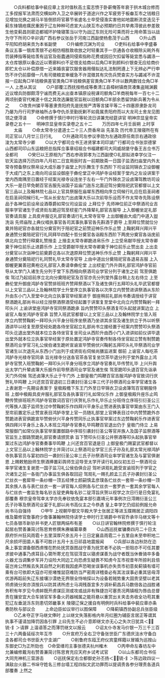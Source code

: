 <!-- { "loadSidebar": true } -->
　　○兵料都给事中裴应章上言时值秋高土蛮志愤于卧薪俺答年衰于拱木城台修而工多捏报军法肃而交横如昨入卫之卒展转于道途兴作之军疲劳于板畚互市之钱粮日见增加兑换之胡马半皆倒损将官慕节省虗名士卒受侵渔实害他如地震断流变迭见于蓟东锋镝疮痍民重困于辽左种种可虑宣大山狭互市必预期约日共举弗淂彼此参差致生他变蓟昌则密迩都城环护陵寝策当以守为战辽东则无险可乘而将士用命策当以战为守下所司○辛卯调广西右参议张岳于河南江西副使杨愈茂于山西
　　○升山西平阳知府胡来贡为本省副使
　　○升编修沉渊为司业
　　○吏科右给事中李盛春条议五事一银库羡银不必相仿相胜致收放之时轻重其手一京通各仓收粮除尖耗外有罚装捧指等毙给羡有运官及衙蠹通同侵索指称花费或因旧欠扣留等毙宜悉与蠲涤一太仓库银原以备边近以寄廊料价不足借支给商以后角□羊到颜料价银查无应给商价即贮太仓以补偿原借一近来婚丧宴饮服舍器用僣拟达礼法制罔遵上下无辨必严行申饬不许仍前靡僣一凡有司徵粮宜审缓急不许混徵其有灾伤兵燹查实方与蠲减不许混报一应起角□羊钱粮俱差官类角□羊钱粮俱差官类角□羊不许以数两数钱佥角□羊一人  上悉从其议
　　○户部覆江西抚按杨成等奏清江县樟树镇商货凑集盗贼渊薮近议增兵防御颇淂宁谧而费无从出查本镇原设税课司额角□羊商税每年一百七十二两顷别委官代榷遂十信之其改选廉能官监税以旧额角□羊部余悉留饷新兵著为令从之
　　○改贵州猱平等塞隶贵阳府先是抚按严清等言猱平等二十四塞原隶卧龙司乃屡为丹行司罗继袖所占争夺仇杀至勤抚剿不如竟属贵阳府而以大龙司土舍龙见图领之便淂请
　　○命修撰于慎行申时行等轮流日讲兼充经筵讲官
明神宗显皇帝实录卷之五十一
　明神宗显皇帝实录卷之五十二
　　万历四年七月壬辰朔  上时享
　　太庙
　　○命太常寺分遣道士二十三人赍香帛诣  先圣及  历代帝王陵寝所在有司正官以八月廿三日行礼
　　○升通政司左参议李勋为左通政原任南京右通政徐浚为太常寺少卿
　　○以大宁都司佥书王进贤掌本司印湖广行都司佥书张崇德掌山西都司印山东运粮把总指挥佥事章绍祖佥书福建都司大同威胡堡守备王吉佥书万全都司
　　○癸巳以王原相为广西右参政郭孝为江西副使○礼部拟进幸学仪注一钦天监选择万历四年八月初二日宜用辰时吉一前期致斋一日国子监洒扫庙堂内外太常寺预备祭仪祭帛设大成乐器于庙堂上列乐舞生于东西阶下司设监同锦衣卫设御幄于大成门之东上南向司设监设御座于彝伦堂正中鸿胪寺设经案于堂内之左设讲案于堂内西南隅至日置经于经案光禄寺设连坐于左右一午门外锦衣卫设卤簿驾教坊司设大乐一是日早免朝百官吉服先诣国子监庙门迤东北面迎驾分奠陪祀武官都督以上文官三品以上及翰林院七品以上官具祭服在庙墀东西相向序立伺候行礼应在启圣祠者在启圣祠伺候行礼一驾从长安左门出卤簿大乐以次前导乐设而不作太常寺先陈设祭品于各神位前设帛设酒尊爵如常仪司设监设  上拜位于  先师神位前正中祭酒司业吉服率学官诸生于成贤街左跪迎驾至棂星门外降辇礼部官吉服导  上入御幄坐定礼部官奏请具服  上具皮弁服讫礼部官奏请行礼太常寺官导  上出御幄由大成门中道入盥洗诣  先师庙陛上典仪唱执事官各司其事执事官各先斟酒于爵导  上至拜位赞就位分奠并陪祀官亦各就位分奠官列于陪祀官之前赞迎神乐作乐止赞  上鞠躬拜兴拜兴平身通赞分奠陪祀官行礼同拜毕四配十哲分奠官各诣殿东西阶下两庑分奠官各诣庑前俱北向立赞行释奠礼赞搢圭  上搢圭太常寺卿跪进帛乐作  上立受帛献毕授太常寺卿奠于神位前乐止进爵乐作  上立受爵献毕授太常寺卿奠于神位前乐止赞出圭  上出圭分奠官以次诣神位前奠爵讫各以次退原拜位赞送神乐作乐止赞  上鞠躬拜兴拜兴平身通赞分奠陪祀行礼同赞礼毕太常寺官导  上由中道出分奠陪祀官各退易吉服  上入御幄更翼善冠黄袍讫礼部官入奏请幸彝伦堂  上出棂星门外升舆礼部官鸿胪寺官前导从太学门入诸生先分列于堂下东西相向祭酒司业学官分列于诸生之前  驾至俱跪俟  驾过乃起炤前序立北向分奠陪祀官及百官亦先分列堂外露台稍上左右侍立  上至彝伦堂升御座鸿胪寺官赞排班班齐赞拜祭酒以下及诸生俱行五拜叩头礼毕武官都督以上文官三品以上及翰林院学士升堂序立执事官各以次序立内赞赞进讲祭酒从东阶升由东小门入至堂中北向立执事官举经案进于  御座稍前礼部尚书奏请授经于讲官祭酒跪礼部尚书以经立授祭酒祭酒受经起置于讲案复至堂中北向立内赞赞鞠躬一拜叩头兴  上谕讲堂座鸿胪寺官同祭酒跪承  旨内赞赞叩头祭酒复叩头起就讲案边立  上谕官人每坐鸿胪寺官承  旨赞入班武官都督以上文官三品以上及翰林院学士皆入班序立内赞赞鞠躬一拜叩头兴平身分班序坐祭酒乃坐讲其余官及诸生拱立于外以听祭酒讲毕以经复至原受经处跪各侍坐官起立礼部尚书立接经置于经案内赞赞叩头祭酒叩头讫退出堂外就本位立各侍坐官复坐司业从西阶升由西小门入进讲如前仪讲毕退出堂外就本位立执事官举经案于原处置定鸿胪寺官奏传制各侍坐官起立赞有制赞跪祭酒司业学官习礼公侯伯诸生跪听宣谕宣毕赞俯伏兴鞠躬五拜叩头礼毕祭酒司业学官诸生以次退先从东西小门出列于成贤街右伺候尚膳监进案  御前  上谕官人每吃茶鸿胪寺光禄寺官同承  旨光禄寺分送各官茶各官复坐饮茶毕退分列于堂外露台上鸿胪寺官赞入班赞鞠躬一拜叩头兴平身分班序立鸿胪寺官奏礼毕传赞礼毕  上兴升舆出太学门升辇卤簿大乐振作前导祭酒司业学官及诸生俟  驾至跪叩头退百官先诣承天门外伺候  驾还卤簿大乐止于午门外  上御皇极门鸣鞭百官吉服鸿胪寺官致词行庆贺礼毕鸣鞭  上兴还宫百官退初三日袭封衍圣公率三代子孙祭酒司业率学官诸生各上表谢恩一先期设表案于  皇极殿檐下东王门外至日早锦衣卫设卤簿驾百官朝服侍班  上御中极殿具皮弁服礼部官及各执事官行礼如常仪乐作  上御皇极殿升座乐止鸣鞭传赞排班班齐鸿胪寺官致词百官行庆贺礼乐作礼毕乐止分班侍立序班引衍圣公三代等族人国子监师生过中赞鞠躬乐作四拜兴平身乐止赞进表执事官举案由东王门入至帘前置定乐止赞宣表目鸿胪寺堂上官一员随礼部堂上官捧表目过中内赞赞跪外亦赞跪进表官俱跪宣毕赞俯伏兴平身传赞同乐止执事官举案过东边赞鞠躬乐作进表官俱四拜兴平身乐上各入本班立鸿胪寺官奏礼毕鸣鞭百官退出仍于  皇极门侍立  上易常服御门如常仪执事官举案置御路中序班引袭封衍圣公等官并族人及国子监祭酒等官监生上御路赞跪礼部官奏请颁赏承  旨下赞叩头衍圣公并祭酒等叩头起执事官举案过东边鸿胪寺官奏奏事毕鸣鞭  上兴还宫百官退是日  上御皇极门赐宴武官都督以上文官三品以上翰林院学士并简讨以上祭酒司业学官三氏子孙及礼部太常光禄鸿胪寺执事官员与宴初四日一袭封衍圣公率三氏子孙祭酒司业率学官诸生及与宴官俱谢恩  上赐敕勉励师生祭酒捧置彩舆师生迎导至太学开读行礼如仪初五日一祭酒司业率学官诸生复谢恩一国子监习礼公侯伯俱合迎  驾听讲观礼跪受宣谕班列于学官之次诸生之前一各衙门办事监生俱各取回迎  驾观礼一赐孔颜孟三氏子孙袭封衍圣公纻丝衣一套犀带一条纱帽一顶五经博士颜嗣慎孟彦璞各纻丝衣一套带一条纱帽一顶其余族人各与表纻丝衣一套一讲官每人炤例各与纻丝衣一套罗衣一套其余学官每人与纻丝衣一套监生每名钞五锭吏典每名钞二锭淂旨庆贺以视学之次日行是日免宴礼部覆奏  穆宗皇帝驾幸太学亦先奉钦依免宴本部引嘉靖元年事例次日淂赐衍圣公三氏子孙等及祭酒司业宴于礼部以尚书高仪主之今恭遇  皇上幸学乞仍炤前例报允命尚书马自强待
　　○甲午  上视朝毕御文华殿大学士张居正等进玉牒赐居正调阳四维及纂修官詹事府少詹事兼翰林院侍读学士申时行王锡爵中书官乔承华马继文等十七员各银币新钞并书吏人匠银两绢布有差
　　○以日讲官翰林院修撰于慎行轮注起居右赞善兼简讨陈思育修撰朱赓编纂章奏
　　○山西巡抚崔镛奏四月二十日太原府忻州狂风雨雹十五里深厚尺余五月十三日定襄县雨雹二十五里自未至申积地二尺余损坏田苗人畜不可胜计五月十五日祁县地震报闻
　　○兵部以各边秋防在迩条上事宜谓备御西虏惟在酌处抚赏亟图战守善为抚赏者不必执一拒阻亦不可任其要求彼中通事乃虏耳目心膂所寄尤在驾驭淂宜以寝虏谋善为战守者既当休餋骑卒多备火器尤当调集步军并力设险大同边工向恐虏生疑畏不知虏今互市视昔年所掠利且倍蓰岂肯公然叛去失其自然之利若我因虗声恐喝坐误事机亦失贡市初意矣蓟镇有墙可乘有台可依即大寇亦可拒堵惟鼠窃难防当严密周详稽查必有其法误事必重其惩毋淂优游再蹈前失辽东接壤沙漠绝无界限全恃哨探以为设备若贼势重大固贵坚壁以老其师虏骑分突亦湏按兵以防其诱所虑士马凋残亟宜多方调补蓟昌兵马数倍各边战胜诸务积有年岁见今虏衅既开虏谋叵测或攻或战非有殊捷岂可塞责况两镇相为唇齿总督责在攘安宜大合车骑官军多备火药器械属之能将悬以重赏出关夹击务收全功苟其重犯辽左垂涎泺东则患切郊畿事关  陵寝辽保之援自有明例时兵科给事中裴应章亦条奏防秋与部议合
　　上命边臣如议举行以图保障
　　○降蓟镇西协副总兵张臣级
　　○乙未夺正字马继文俸时  上以继文失落影格内年月红圈为辅臣言居正等谓其执事不谨请加降罚因各引罪  上曰先生不必介意即继文亦无心之失次日犹具＜锍-釒＞请罪  上温语答之而薄罚继文以报云
　　○诏太仆寺发马价银一万三千三百三十六两备延绥次年互市
　　○升宣府万全右卫守备张世臣广东德庆泷水守备白圭各都司佥书世臣大宁圭湖广
　　○削鲁府东瓯王府仪宾童辉籍以冒婚为巡按山东御史□为正所劾也　○命营缮司主事张德夫杭州榷木
　　○丙申命左春坊左中允兼编修戴洵右赞善兼简讨陈思育充应天府乡试考试官
　　○以山东都司佥书任大同充神机三营游击
　　○巡抚保定右佥都御史孙丕扬＜锍-釒＞陈边政四议一演敌台火器二书垛守姓名三修台墙工程四拟文武功罪而以提调责各参分理责各道兵部覆奏  上然之
